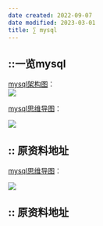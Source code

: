 ```yaml
---
date created: 2022-09-07
date modified: 2023-03-01
title: ∑ mysql
---
```


## ::一览mysql

[mysql架构图](https://www.processon.com/diagraming/6098b801637689782cc1f2d4)：  
![](http://image.clickear.top/mysql%E6%9E%B6%E6%9E%84%E5%9B%BE_%E6%95%B4%E7%90%86%E7%89%88.png)

[mysql思维导图](https://www.processon.com/mindmap/6096150f637689782cbc516d)：

![](http://image.clickear.top/mysql.png)

## :: 原资料地址

[mysql思维导图](https://www.processon.com/mindmap/6096150f637689782cbc516d)：

![](http://image.clickear.top/mysql.png)

## :: 原资料地址
